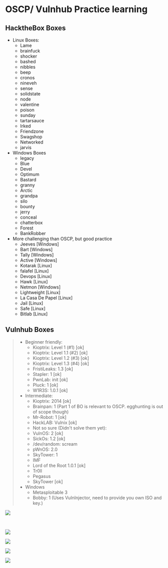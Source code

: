 # OSCP/ Vulnhub Practice learning

## HacktheBox Boxes <a href="#hackthebox-boxes" id="hackthebox-boxes"></a>

* Linux Boxes:
  * &#x20;Lame
  * brainfuck
  * shocker
  * bashed
  * nibbles
  * beep
  * cronos
  * nineveh
  * sense
  * solidstate
  * node
  * valentine
  * poison
  * sunday
  * tartarsauce
  * Irked
  * Friendzone
  * Swagshop
  * Networked
  * jarvis
* Windows Boxes
  * legacy
  * Blue
  * Devel
  * Optimum
  * Bastard
  * granny
  * Arctic
  * grandpa
  * silo
  * bounty
  * jerry
  * conceal
  * chatterbox
  * Forest
  * BankRobber
* More challenging than OSCP, but good practice
  * Jeeves \[Windows]
  * Bart \[Windows]
  * Tally \[Windows]
  * Active \[Windows]
  * Kotarak \[Linux]
  * falafel \[Linux]
  * Devops \[Linux]
  * Hawk \[Linux]
  * Netmon \[Windows]
  * Lightweight \[Linux]
  * La Casa De Papel \[Linux]
  * Jail \[Linux]
  * Safe \[Linux]
  * Bitlab \[Linux]

## Vulnhub Boxes <a href="#vulnhub-boxes" id="vulnhub-boxes"></a>

> * Beginner friendly:
>   * Kioptrix: Level 1 (#1) \[ok]
>   * Kioptrix: Level 1.1 (#2) \[ok]
>   * Kioptrix: Level 1.2 (#3) \[ok]
>   * Kioptrix: Level 1.3 (#4) \[ok]
>   * FristiLeaks: 1.3 \[ok]
>   * Stapler: 1 \[ok]
>   * PwnLab: init \[ok]
>   * Pluck: 1 \[ok]
>   * W1R3S: 1.0.1 \[ok]
> * Intermediate:
>   * Kioptrix: 2014 \[ok]
>   * Brainpan: 1 (Part 1 of BO is relevant to OSCP. egghunting is out of scope though)
>   * Mr-Robot: 1 \[ok]
>   * HackLAB: Vulnix \[ok]
>   * Not so sure (Didn't solve them yet):
>   * VulnOS: 2 \[ok]
>   * SickOs: 1.2 \[ok]
>   * /dev/random: scream
>   * pWnOS: 2.0
>   * SkyTower: 1
>   * IMF
>   * Lord of the Root 1.0.1 \[ok]
>   * Tr0ll
>   * Pegasus
>   * SkyTower \[ok]
> * Windows
>   * Metasploitable 3
>   * Bobby: 1 (Uses VulnInjector, need to provide you own ISO and key.)

![](https://gblobscdn.gitbook.com/assets%2F-LkvnWByFHssLOYr3\_77%2F-Lvcf685QX4wZ1xvv3dq%2F-LvcgKePPDiClhZilBfL%2Fimage.png?alt=media\&token=dd526be7-3297-4575-9216-8d37bea743bf)

​

![](https://gblobscdn.gitbook.com/assets%2F-LkvnWByFHssLOYr3\_77%2F-Lxa2NohxO\_YmjzaD6-6%2F-Lxa32AZRGFDwqkknGN6%2F1\_bPi8CFZESU1G3hYB2bnFbw.png?alt=media\&token=39ef9fa4-32be-4c47-ac95-840117977a0e)

![](https://gblobscdn.gitbook.com/assets%2F-LkvnWByFHssLOYr3\_77%2F-LxlufQITeQXTdfNGykU%2F-LxoYWLpfS62xaylQXxl%2FScreenshot\_2020-01-05-10-34-38-731\_com.whatsapp.jpg?alt=media\&token=1ef28fe0-472f-4eb6-ae7d-e95daf3daa6a)

![](https://gblobscdn.gitbook.com/assets%2F-LkvnWByFHssLOYr3\_77%2F-LxlufQITeQXTdfNGykU%2F-Lxo\_G90U5EnAh3ggzbA%2FENeNiyGU8AAFT45.png?alt=media\&token=b5fe31b4-0a44-4731-89c5-7e20b8dfab33)

![](https://gblobscdn.gitbook.com/assets%2F-LkvnWByFHssLOYr3\_77%2F-LxlufQITeQXTdfNGykU%2F-LxoaF1d0aW2VyVYiHJX%2Fweb%20app.PNG?alt=media\&token=7d72277e-5339-4d39-978a-38067bea3b6b)
